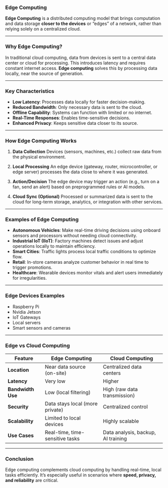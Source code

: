 ### **Edge Computing**

**Edge Computing** is a distributed computing model that brings computation and data storage **closer to the devices** or “edges” of a network, rather than relying solely on a centralized cloud.

---

### **Why Edge Computing?**

In traditional cloud computing, data from devices is sent to a central data center or cloud for processing. This introduces latency and requires constant internet access.
**Edge computing** solves this by processing data locally, near the source of generation.

---

### **Key Characteristics**

* **Low Latency**: Processes data locally for faster decision-making.
* **Reduced Bandwidth**: Only necessary data is sent to the cloud.
* **Offline Capability**: Systems can function with limited or no internet.
* **Real-Time Responses**: Enables time-sensitive decisions.
* **Enhanced Privacy**: Keeps sensitive data closer to its source.

---

### **How Edge Computing Works**

1. **Data Collection**
   Devices (sensors, machines, etc.) collect raw data from the physical environment.

2. **Local Processing**
   An edge device (gateway, router, microcontroller, or edge server) processes the data close to where it was generated.

3. **Action/Decision**
   The edge device may trigger an action (e.g., turn on a fan, send an alert) based on preprogrammed rules or AI models.

4. **Cloud Sync (Optional)**
   Processed or summarized data is sent to the cloud for long-term storage, analytics, or integration with other services.

---

### **Examples of Edge Computing**

* **Autonomous Vehicles**: Make real-time driving decisions using onboard sensors and processors without needing cloud connectivity.
* **Industrial IoT (IIoT)**: Factory machines detect issues and adjust operations locally to maintain efficiency.
* **Smart Cities**: Traffic lights process local traffic conditions to optimize flow.
* **Retail**: In-store cameras analyze customer behavior in real time to trigger promotions.
* **Healthcare**: Wearable devices monitor vitals and alert users immediately for irregularities.

---

### **Edge Devices Examples**

* Raspberry Pi
* Nvidia Jetson
* IoT Gateways
* Local servers
* Smart sensors and cameras

---

### **Edge vs Cloud Computing**

| Feature           | Edge Computing                  | Cloud Computing                    |
| ----------------- | ------------------------------- | ---------------------------------- |
| **Location**      | Near data source (on-site)      | Centralized data centers           |
| **Latency**       | Very low                        | Higher                             |
| **Bandwidth Use** | Low (local filtering)           | High (raw data transmission)       |
| **Security**      | Data stays local (more private) | Centralized control                |
| **Scalability**   | Limited to local devices        | Highly scalable                    |
| **Use Cases**     | Real-time, time-sensitive tasks | Data analysis, backup, AI training |

---

### **Conclusion**

Edge computing complements cloud computing by handling real-time, local tasks efficiently. It’s especially useful in scenarios where **speed, privacy, and reliability** are critical.
